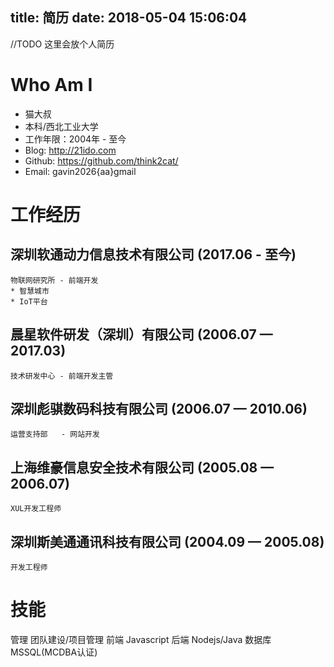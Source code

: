 title: 简历
date: 2018-05-04 15:06:04
---
//TODO 这里会放个人简历

# Who Am I

 - 猫大叔
 - 本科/西北工业大学
 - 工作年限：2004年 - 至今
 - Blog: http://21ido.com
 - Github: https://github.com/think2cat/
 - Email: gavin2026{aa}gmail

# 工作经历

##  深圳软通动力信息技术有限公司 (2017.06 - 至今)
    物联网研究所 - 前端开发
	* 智慧城市
	* IoT平台
	
## 晨星软件研发（深圳）有限公司 (2006.07 — 2017.03)
    技术研发中心 - 前端开发主管
	
## 深圳彪骐数码科技有限公司 (2006.07 — 2010.06)
    运营支持部	- 网站开发
	
## 上海维豪信息安全技术有限公司 (2005.08 — 2006.07)
    XUL开发工程师
	
## 深圳斯美通通讯科技有限公司 (2004.09 — 2005.08)
    开发工程师
	
# 技能

管理 团队建设/项目管理
前端 Javascript
后端 Nodejs/Java
数据库 MSSQL(MCDBA认证)
